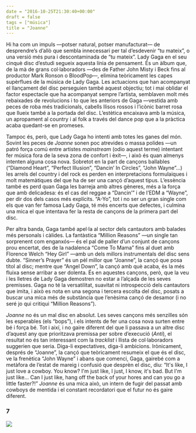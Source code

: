 ```yaml
---
date = "2016-10-25T21:30:40+00:00"
draft = false
tags = ["música"]
title = "Joanne"
---
```

Hi ha com un impuls —potser natural, potser manufacturat— de desprendre’s d’allò que sembla innecessari per tal d’esdevenir “tu mateix”, o una versió més pura i descontaminada de “tu mateix”. Lady Gaga en el seu cinquè disc d’estudi segueix aquesta línia de pensament. És un àlbum que, de la mà de grans col·laboradors —des de Father John Misty i Beck fins al productor Mark Ronson o BloodPop—, elimina teòricament les capes supèrflues de la música de Lady Gaga. Les actuacions que han acompanyat el llançament del disc perseguien també aquest objectiu; tot i mai oblidar el factor espectacle que ha acompanyat sempre l’artista, semblaven molt més rebaixades de revolucions i to que les anteriors de Gaga —vestida amb peces de roba més tradicionals, cabells llisos rossos i l’icònic barret rosa que llueix també a la portada del disc. L’estètica encaixava amb la música, un apropament al country i al folk a través del dance pop que a la pràctica acaba quedant-se en promeses.

<!-- more -->

Tampoc és, però, que Lady Gaga ho intenti amb totes les ganes del món. Sovint les peces de *Joanne* sonen poc atrevides o massa polides —un patró força comú entre artistes *mainstream* (odio aquest terme) intentant fer música fora de la seva zona de confort i èxit—, i això és quan almenys intenten alguna cosa nova. Sobretot en la part de cançons ballables (“Diamond Heart”, “Perfect Illusion”, “Dancin’ In Circles”, “John Wayne”...) les arrels del country i del rock es perden en interpretacions formulaiques i molt matemàtiques del que ha de ser una cançó d’aquest tipus. L’essència també es perd quan Gaga les barreja amb altres gèneres, més a la força que amb delicadesa: és el cas del reggae a “Dancin’” i de l’EDM a “Wayne”, per dir dos dels casos més explícits. “A-Yo”, tot i no ser un gran single com els que van fer famosa Lady Gaga, té més encerts que defectes, i culmina una mica el que intentava fer la resta de cançons de la primera part del disc.

Per altra banda, Gaga també apel·la al sector dels cantautors amb balades més personals i càlides. La fantàstica “Million Reasons” —un single tan sorprenent com enganxós— és el pal de paller d’un conjunt de cançons prou encertat, des de la nadalenca “Come To Mama” fins al duet amb Florence Welch “Hey Girl” —amb un dels millors instrumentals del disc sens dubte. “Sinner’s Prayer” és un pèl millor que “Joanne”, la cançó que posa títol al disc; mentre que “Angel Down”, la cançó amb què acaba, és la més fluixa sense arribar a ser dolenta. És en aquestes cançons, però, que la veu i les lletres de Lady Gaga demostren no estar a l’alçada de les seves premisses. Gaga no té la versatilitat, suavitat ni introspecció dels cantautors que imita, i això es nota en una segona i tercera escolta del disc, posats a buscar una mica més de substància que l’enèsima cançó de desamor (i no seré jo qui critiqui “Million Reasons”).

*Joanne* no és un mal disc en absolut. Les seves cançons més senzilles són les esperables (els “bops”), i els intents de fer una cosa nova surten entre bé i força bé. Tot i així, i no gaire diferent del que li passava a un altre disc d’aquest any que prioritzava premissa per sobre d’execució (*Anti*), el resultat no és tan interessant com la *tracklist* i llista de col·laboradors suggerien que seria. Diga-li expectatives, diga-li ambicions. Irònicament, després de “Joanne”, la cançó que teòricament resumeix el que és el disc, ve la frenètica “John Wayne” i abans que comenci, Gaga, gairebé com a metàfora de l’estat de mareig i confusió que desprèn el disc, diu: “It's like, I just love a cowboy. You know? I'm just like, I just, I know, it's bad. But I'm just like... Can I just like, hang off the back of your hores and can you go a little faster?!” *Joanne* és una mica això, un intern de fugir del passat amb cowboys de mentida i el constant recordatori que el futur no és gaire diferent. 

### 7

<img id="splashFade" src="https://66.media.tumblr.com/22a5c5e139fded647fed6c0ce646d03a/tumblr_ofmh6vrsjE1u00ofno1_1280.jpg">